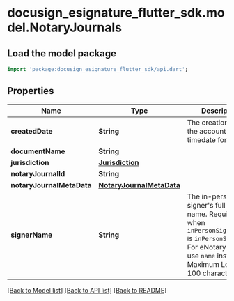 # docusign_esignature_flutter_sdk.model.NotaryJournals

## Load the model package
```dart
import 'package:docusign_esignature_flutter_sdk/api.dart';
```

## Properties
Name | Type | Description | Notes
------------ | ------------- | ------------- | -------------
**createdDate** | **String** | The creation date of the account in UTC timedate format. | [optional] 
**documentName** | **String** |  | [optional] 
**jurisdiction** | [**Jurisdiction**](Jurisdiction.md) |  | [optional] 
**notaryJournalId** | **String** |  | [optional] 
**notaryJournalMetaData** | [**NotaryJournalMetaData**](NotaryJournalMetaData.md) |  | [optional] 
**signerName** | **String** | The in-person signer's full legal name.  Required when `inPersonSigningType` is `inPersonSigner`. For eNotary flow, use `name` instead.  Maximum Length: 100 characters.  | [optional] 

[[Back to Model list]](../README.md#documentation-for-models) [[Back to API list]](../README.md#documentation-for-api-endpoints) [[Back to README]](../README.md)


